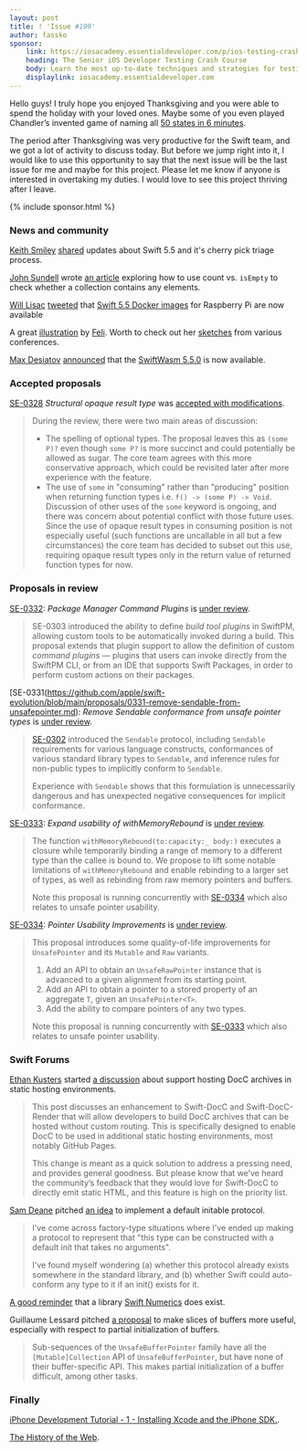 ```yaml
---
layout: post
title: ! 'Issue #199'
author: fassko
sponsor:
    link: https://iosacademy.essentialdeveloper.com/p/ios-testing-crash-course-swba028/
    heading: The Senior iOS Developer Testing Crash Course
    body: Learn the most up-to-date techniques and strategies for testing new and legacy Swift code in this free practical course for iOS devs who want to become complete Senior iOS Developers.
    displaylink: iosacademy.essentialdeveloper.com
---
```


Hello guys! I truly hope you enjoyed Thanksgiving and you were able to spend the holiday with your loved ones. Maybe some of you even played Chandler’s invented game of naming all [50 states in 6 minutes](https://www.youtube.com/watch?v=0YKyFV3551w).

The period after Thanksgiving was very productive for the Swift team, and we got a lot of activity to discuss today. But before we jump right into it, I would like to use this opportunity to say that the next issue will be the last issue for me and maybe for this project. Please let me know if anyone is interested in overtaking my duties. I would love to see this project thriving after I leave.

<!--excerpt-->

{% include sponsor.html %}

### News and community

[Keith Smiley](https://twitter.com/SmileyKeith) [shared](https://forums.swift.org/t/5-5-cherry-pick-triage-process/53574) updates about Swift 5.5 and it's cherry pick triage process.

[John Sundell](https://twitter.com/johnsundell) wrote [an article](https://www.swiftbysundell.com/articles/count-vs-isEmpty/) exploring how to use count vs. `isEmpty` to check whether a collection contains any elements.

[Will Lisac](https://twitter.com/wlisac) [tweeted](https://twitter.com/wlisac/status/1460499369052884992) that [Swift 5.5 Docker images](https://github.com/wlisac/swift-on-balena) for Raspberry Pi are now available

A great [illustration](https://fbernutz.github.io/images/summaries-ios-interview-topics/swift-evolution.jpg) by [Feli](https://twitter.com/felibe444). Worth to check out her [sketches](https://fbernutz.github.io/sketchnotes/) from various conferences.

[Max Desiatov](https://twitter.com/MaxDesiatov) [announced](https://forums.swift.org/t/swiftwasm-5-5-0-is-now-available/53760) that the [SwiftWasm 5.5.0](https://blog.swiftwasm.org/posts/5-5-released/) is now available.

### Accepted proposals

[SE-0328](https://github.com/apple/swift-evolution/blob/main/proposals/0328-structural-opaque-result-types.md) *Structural opaque result type* was [accepted with modifications](https://forums.swift.org/t/accepted-with-modifications-se-0328-structural-opaque-result-type/53789).

> During the review, there were two main areas of discussion:
>
> * The spelling of optional types. The proposal leaves this as `(some P)?` even though `some P?` is more succinct and could potentially be allowed as sugar. The core team agrees with this more conservative approach, which could be revisited later after more experience with the feature.
> * The use of `some` in "consuming" rather than "producing" position when returning function types i.e. `f() -> (some P) -> Void`. Discussion of other uses of the `some` keyword is ongoing, and there was concern about potential conflict with those future uses. Since the use of opaque result types in consuming position is not especially useful (such functions are uncallable in all but a few circumstances) the core team has decided to subset out this use, requiring opaque result types only in the return value of returned function types for now.

### Proposals in review

[SE-0332](https://github.com/apple/swift-evolution/blob/main/proposals/0332-swiftpm-command-plugins.md): *Package Manager Command Plugins* is [under review](https://forums.swift.org/t/se-0332-package-manager-command-plugins/53769).

> SE-0303 introduced the ability to define _build tool plugins_ in SwiftPM, allowing custom tools to be automatically invoked during a build. This proposal extends that plugin support to allow the definition of custom _command plugins_ — plugins that users can invoke directly from the SwiftPM CLI, or from an IDE that supports Swift Packages, in order to perform custom actions on their packages.

[SE-0331(https://github.com/apple/swift-evolution/blob/main/proposals/0331-remove-sendable-from-unsafepointer.md): *Remove Sendable conformance from unsafe pointer types* is [under review](https://forums.swift.org/t/se-0331-remove-sendable-conformance-from-unsafe-pointer-types/53768).

> [SE-0302](https://github.com/apple/swift-evolution/blob/main/proposals/0302-concurrent-value-and-concurrent-closures.md) introduced the `Sendable` protocol, including `Sendable` requirements for various language constructs, conformances of various standard library types to `Sendable`, and inference rules for non-public types to implicitly conform to `Sendable`.
> 
> Experience with `Sendable` shows that this formulation is unnecessarily dangerous and has unexpected negative consequences for implicit conformance.

[SE-0333](https://github.com/apple/swift-evolution/blob/main/proposals/0333-with-memory-rebound.md): *Expand usability of withMemoryRebound* is [under review](https://forums.swift.org/t/se-0333-expand-usability-of-withmemoryrebound/53799).

> The function `withMemoryRebound(to:capacity:_ body:)`
executes a closure while temporarily binding a range of memory to a different type than the callee is bound to.
We propose to lift some notable limitations of `withMemoryRebound` and enable rebinding to a larger set of types,
as well as rebinding from raw memory pointers and buffers.
> 
> Note this proposal is running concurrently with [SE-0334](https://forums.swift.org/t/se-0334-pointer-usability-improvements/) which also relates to unsafe pointer usability.

[SE-0334](https://github.com/apple/swift-evolution/blob/main/proposals/0334-pointer-usability-improvements.md): *Pointer Usability Improvements* is [under review](https://forums.swift.org/t/se-0334-pointer-usability-improvements/53800).

> This proposal introduces some quality-of-life improvements for `UnsafePointer` and its `Mutable` and `Raw` variants.
>
> 1.  Add an API to obtain an `UnsafeRawPointer` instance that is advanced to a given alignment from its starting point.
> 2.  Add an API to obtain a pointer to a stored property of an aggregate `T`, given an `UnsafePointer<T>`.
> 3.  Add the ability to compare pointers of any two types.
> 
> Note this proposal is running concurrently with [SE-0333](https://forums.swift.org/t/se-0333-expand-usability-of-withmemoryrebound/) which also relates to unsafe pointer usability.

### Swift Forums

[Ethan Kusters](https://forums.swift.org/u/ethankusters) started [a discussion](https://forums.swift.org/t/support-hosting-docc-archives-in-static-hosting-environments/53572) about support hosting DocC archives in static hosting environments.

> This post discusses an enhancement to Swift-DocC and Swift-DocC-Render that will allow developers to build DocC archives that can be hosted without custom routing. This is specifically designed to enable DocC to be used in additional static hosting environments, most notably GitHub Pages.
> 
> This change is meant as a quick solution to address a pressing need, and provides general goodness. But please know that we’ve heard the community’s feedback that they would love for Swift-DocC to directly emit static HTML, and this feature is high on the priority list.

[Sam Deane](https://twitter.com/samdeane) pitched [an idea](https://forums.swift.org/t/default-initable-protocol/53723) to implement a default initable protocol.

> I've come across factory-type situations where I've ended up making a protocol to represent that "this type can be constructed with a default init that takes no arguments".
>
> I've found myself wondering (a) whether this protocol already exists somewhere in the standard library, and (b) whether Swift could auto-conform any type to it if an init() exists for it.

[A good reminder](https://forums.swift.org/t/a-built-in-angle-type/53726) that a library [Swift Numerics](https://github.com/apple/swift-numerics) does exist.

Guillaume Lessard pitched [a proposal](https://forums.swift.org/t/pitch-buffer-partial-initialization-better-buffer-slices/53795) to make slices of buffers more useful, especially with respect to partial initialization of buffers.

> Sub-sequences of the `UnsafeBufferPointer` family have all the `[Mutable]Collection` API of `UnsafeBufferPointer`, but have none of their buffer-specific API. This makes partial initialization of a buffer difficult, among other tasks.

### Finally

[iPhone Development Tutorial - 1 - Installing Xcode and the iPhone SDK.](https://www.youtube.com/watch?v=abcMmyhKCno).

[The History of the Web](https://thehistoryoftheweb.com/timeline/).
